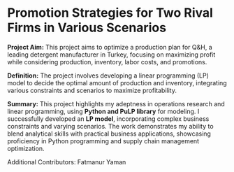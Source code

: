 # Promotion Strategies for Two Rival Firms in Various Scenarios


**Project Aim:** This project aims to optimize a production plan for Q&H, a leading detergent manufacturer in Turkey, focusing on maximizing profit while considering production, inventory, labor costs, and promotions.

**Definition:** The project involves developing a linear programming (LP) model to decide the optimal amount of production and inventory, integrating various constraints and scenarios to maximize profitability.

**Summary:** This project highlights my adeptness in operations research and linear programming, using **Python and PuLP library** for modeling. I successfully developed an **LP model**, incorporating complex business constraints and varying scenarios. The work demonstrates my ability to blend analytical skills with practical business applications, showcasing proficiency in Python programming and supply chain management optimization.

Additional Contributors: Fatmanur Yaman

